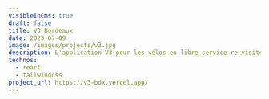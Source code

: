 ```yaml
---
visibleInCms: true
draft: false
title: V3 Bordeaux
date: 2023-07-09
image: /images/projects/v3.jpg
description: L'application V3 pour les vélos en libre service re-visitée et enrichie
technos:
  - react
  - tailwindcss
project_url: https://v3-bdx.vercel.app/
---
```

